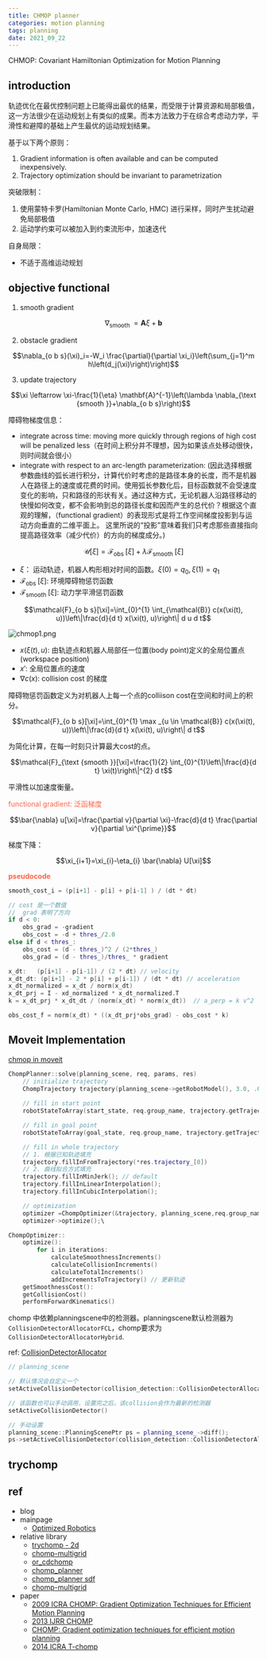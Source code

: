 ```yaml
---
title: CHMOP planner
categories: motion planning
tags: planning
date: 2021_09_22
---
```


CHMOP: Covariant Hamiltonian Optimization
for Motion Planning

## introduction

轨迹优化在最优控制问题上已能得出最优的结果，而受限于计算资源和局部极值，这一方法很少在运动规划上有类似的成果。而本方法致力于在综合考虑动力学，平滑性和避障的基础上产生最优的运动规划结果。

基于以下两个原则：

1. Gradient information is often available and can be computed inexpensively.
2. Trajectory optimization should be invariant to parametrization

突破限制：

1. 使用蒙特卡罗(Hamiltonian Monte Carlo, HMC) 进行采样，同时产生扰动避免局部极值
2. 运动学约束可以被加入到约束流形中，加速迭代

自身局限：

- 不适于高维运动规划

## objective functional

1. smooth gradient

$$\nabla_{\text {smooth }}=\mathbf{A} \xi+\mathbf{b}$$

2. obstacle gradient

$$\nabla_{o b s}(\xi)_i=-W_i \frac{\partial}{\partial \xi_i}\left(\sum_{j=1}^m h\left(d_j(\xi)\right)\right)$$

3. update trajectory

$$\xi \leftarrow \xi-\frac{1}{\eta} \mathbf{A}^{-1}\left(\lambda \nabla_{\text {smooth }}+\nabla_{o b s}\right)$$


障碍物梯度信息：  

- integrate across time: moving more quickly through regions of high cost will be penalized less（在时间上积分并不理想，因为如果该点处移动很快，则时间就会很小）
- integrate with respect to an arc-length parameterization: (因此选择根据参数曲线的弧长进行积分，计算代价时考虑的是路径本身的长度，而不是机器人在路径上的速度或花费的时间。使用弧长参数化后，目标函数就不会受速度变化的影响，只和路径的形状有关。通过这种方式，无论机器人沿路径移动的快慢如何改变，都不会影响到总的路径长度和因而产生的总代价？根据这个直观的理解，（functional gradient）的表现形式是将工作空间梯度投影到与运动方向垂直的二维平面上。 这里所说的“投影”意味着我们只考虑那些直接指向提高路径效率（减少代价）的方向的梯度成分。)

$$\mathcal{U}[\xi]=\mathcal{F}_{\text {obs }}[\xi]+\lambda \mathcal{F}_{\text {smooth }}[\xi]$$

- $\xi$： 运动轨迹，机器人构形相对时间的函数。$\xi(0)=q_0, \xi(1)=q_1$
- $\mathcal{F}_{\text {obs }}[\xi]$: 环境障碍物惩罚函数
- $\mathcal{F}_{\text {smooth }}[\xi]$: 动力学平滑惩罚函数

$$\mathcal{F}_{o b s}[\xi]=\int_{0}^{1} \int_{\mathcal{B}} c(x(\xi(t), u))\left\|\frac{d}{d t} x(\xi(t), u)\right\| d u d t$$

![chmop1.png](https://cdn.jsdelivr.net/gh/YeeKal/img_land/blog/notes_img_backup/motionPlanning/imgs/chmop1.png)

- $x(\xi(t), u)$: 由轨迹点和机器人局部任一位置(body point)定义的全局位置点(workspace position)
- $x'$: 全局位置点的速度
- $\nabla c(x)$: collision cost 的梯度

障碍物惩罚函数定义为对机器人上每一个点的colliison cost在空间和时间上的积分。

$$\mathcal{F}_{o b s}[\xi]=\int_{0}^{1} \max _{u \in \mathcal{B}} c(x(\xi(t), u))\left\|\frac{d}{d t} x(\xi(t), u)\right\| d t$$

为简化计算，在每一时刻只计算最大cost的点。

$$\mathcal{F}_{\text {smooth }}[\xi]=\frac{1}{2} \int_{0}^{1}\left\|\frac{d}{d t} \xi(t)\right\|^{2} d t$$


平滑性以加速度衡量。

<font color='Tomato'>functional gradient: 泛函梯度</font>

$$\bar{\nabla} u[\xi]=\frac{\partial v}{\partial \xi}-\frac{d}{d t} \frac{\partial v}{\partial \xi^{\prime}}$$

梯度下降：

$$\xi_{i+1}=\xi_{i}-\eta_{i} \bar{\nabla} U[\xi]$$

**<font color='Tomato'>pseudocode</font>**

```c++
smooth_cost_i = (p[i+1] - p[i] + p[i-1] ) / (dt * dt)

// cost 是一个数值
//  grad 表明了方向
if d < 0:
    obs_grad = -gradient
    obs_cost = -d + thres_/2.0
else if d < thres_:
    obs_cost = (d - thres_)^2 / (2*thres_)
    obs_grad = (d - thres_)/thres_ * gradient

x_dt:   (p[i+1] - p[i-1]) / (2 * dt) // velocity
x_dt_dt: (p[i+1] - 2 * p[i] + p[i-1]) / (dt * dt) // acceleration
x_dt_normalized = x_dt / norm(x_dt)
x_dt_prj = I - xd_normalized * x_dt_normalized.T
k = x_dt_prj * x_dt_dt / (norm(x_dt) * norm(x_dt))  // a_perp = k v^2

obs_cost_f = norm(x_dt) * ((x_dt_prj*obs_grad) - obs_cost * k)


```

##  Moveit Implementation

[chmop in moveit](https://github.com/ros-planning/moveit2/tree/main/moveit_planners/chomp/chomp_motion_planner)

```c++
ChompPlanner::solve(planning_scene, req, params, res)
    // initialize trajectory
    ChompTrajectory trajectory(planning_scene->getRobotModel(), 3.0, .03, req.group_name);
    
    // fill in start point
    robotStateToArray(start_state, req.group_name, trajectory.getTrajectoryPoint(0));

    // fill in goal point
    robotStateToArray(goal_state, req.group_name, trajectory.getTrajectoryPoint(goal_index));

    // fill in whole trajectory
    // 1. 根据已知轨迹填充
    trajectory.fillInFromTrajectory(*res.trajectory_[0])
    // 2. 曲线拟合方式填充
    trajectory.fillInMinJerk(); // default
    trajectory.fillInLinearInterpolation();
    trajectory.fillInCubicInterpolation();

    // optimization
    optimizer =ChompOptimizer(&trajectory, planning_scene,req.group_name, &params_nonconst, start_state);
    optimizer->optimize();\

ChompOptimizer::
    optimize():
        for i in iterations:
            calculateSmoothnessIncrements()
            calculateCollisionIncrements()
            calculateTotalIncrements()  
            addIncrementsToTrajectory() // 更新轨迹
    getSmoothnessCost():
    getCollisionCost()
    performForwardKinematics()

```

chomp 中依赖planningscene中的检测器。planningscene默认检测器为`CollisionDetectorAllocatorFCL`，chomp要求为`CollisionDetectorAllocatorHybrid`.

ref: [CollisionDetectorAllocator](http://docs.ros.org/en/kinetic/api/moveit_core/html/classcollision__detection_1_1CollisionDetectorAllocator.html)

```c++
// planning_scene

// 默认情况会自定义一个
setActiveCollisionDetector(collision_detection::CollisionDetectorAllocatorFCL::create());

// 该函数也可以手动调用，设置完之后，该collision会作为最新的检测器
setActiveCollisionDetector()

// 手动设置
planning_scene::PlanningScenePtr ps = planning_scene_->diff();
ps->setActiveCollisionDetector(collision_detection::CollisionDetectorAllocatorHybrid::create(), true);

```

## trychomp



## ref

- blog
- mainpage
    - [Optimized Robotics](https://www.nathanratliff.com/thesis-research/chomp)
- relative library
    - [trychomp - 2d](https://github.com/poftwaresatent/trychomp)
    - [chomp-multigrid](https://github.com/gprice1/chomp)
    - [or_cdchomp](https://github.com/personalrobotics/or_cdchomp)
    - [chomp_planner](https://github.com/mktk1117/chomp_planner)
    - [chomp_planner sdf](https://github.com/mktk1117/chomp_planner/blob/master/src/SignedDistanceField.cpp)
    - [chomp-multigrid](https://github.com/eric-heiden/chomp-multigrid/tree/4cd8abef27e51204a0cdd2b3ce411b88eee411c0)
- paper 
    - [2009 ICRA CHOMP: Gradient Optimization Techniques for Efficient Motion Planning](https://www.ri.cmu.edu/pub_files/2009/5/icra09-chomp.pdf)
    - [2013 IJRR CHOMP](https://www.ri.cmu.edu/pub_files/2013/5/CHOMP_IJRR.pdf)
    - [CHOMP: Gradient optimization techniques for efficient motion planning]()
    - [2014 ICRA T-chomp](https://www.ri.cmu.edu/pub_files/2014/5/ICRA_2160_Final.pdf)